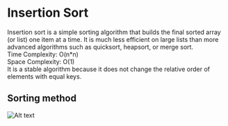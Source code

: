  # Insertion Sort
 Insertion sort is a simple sorting algorithm that builds the final sorted array (or list) one item at a time. It is much less efficient on large lists than more advanced algorithms such as quicksort, heapsort, or merge sort. </br>
 Time Complexity: O(n*n) </br>
 Space Complexity: O(1) </br>
 It is a stable algorithm because it does not change the relative order of elements with equal keys. </br>   
 
 ## Sorting method
 ![Alt text](http://freefeast.info/wp-content/uploads//2013/01/Insertion-Sort-Model11.jpg)
 
 
 
 
